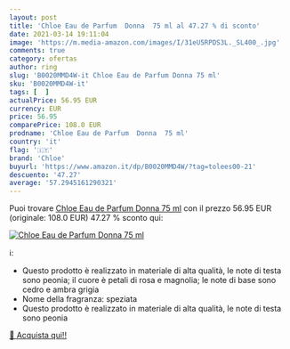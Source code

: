 ```yaml
---
layout: post
title: 'Chloe Eau de Parfum  Donna  75 ml al 47.27 % di sconto'
date: 2021-03-14 19:11:04
image: 'https://m.media-amazon.com/images/I/31eU5RPDS3L._SL400_.jpg'
comments: true
category: ofertas
author: ring
slug: 'B0020MMD4W-it Chloe Eau de Parfum Donna 75 ml'
sku: 'B0020MMD4W-it'
tags: [  ]
actualPrice: 56.95 EUR
currency: EUR
price: 56.95
comparePrice: 108.0 EUR
prodname: 'Chloe Eau de Parfum  Donna  75 ml'
country: 'it'
flag: '🇮🇹'
brand: 'Chloe'
buyurl: 'https://www.amazon.it/dp/B0020MMD4W/?tag=tolees00-21'
descuento: '47.27'
average: '57.2945161290321'
---
```


Puoi trovare [Chloe Eau de Parfum  Donna  75 ml](https://www.amazon.it/dp/B0020MMD4W/?tag=tolees00-21) con il prezzo 56.95 EUR (originale: 108.0 EUR) 47.27 % sconto qui:

[![Chloe Eau de Parfum  Donna  75 ml](https://m.media-amazon.com/images/I/31eU5RPDS3L._SL400_.jpg)](https://www.amazon.it/dp/B0020MMD4W/?tag=tolees00-21)

ℹ️:

- Questo prodotto è realizzato in materiale di alta qualità, le note di testa sono peonia; il cuore è petali di rosa e magnolia; le note di base sono cedro e ambra grigia
- Nome della fragranza: speziata
- Questo prodotto è realizzato in materiale di alta qualità, le note di testa sono peonia

[🛒 Acquista qui!!](https://www.amazon.it/dp/B0020MMD4W/?tag=tolees00-21)
